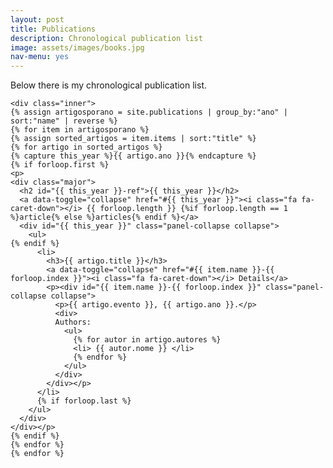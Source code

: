 ```yaml
---
layout: post
title: Publications
description: Chronological publication list
image: assets/images/books.jpg
nav-menu: yes
---
```


<div class="main">
	
<p> Below there is my chronological publication list. </p>

	<div class="inner">
	{% assign artigosporano = site.publications | group_by:"ano" | sort:"name" | reverse %}
	{% for item in artigosporano %}
	{% assign sorted_artigos = item.items | sort:"title" %}
	{% for artigo in sorted_artigos %}
	{% capture this_year %}{{ artigo.ano }}{% endcapture %}
	{% if forloop.first %}
	<p>
	<div class="major">
	  <h2 id="{{ this_year }}-ref">{{ this_year }}</h2>
	  <a data-toggle="collapse" href="#{{ this_year }}"><i class="fa fa-caret-down"></i> {{ forloop.length }} {%if forloop.length == 1 %}article{% else %}articles{% endif %}</a>
	  <div id="{{ this_year }}" class="panel-collapse collapse">
		<ul>
	{% endif %}
		  <li>
			<h3>{{ artigo.title }}</h3>
			<a data-toggle="collapse" href="#{{ item.name }}-{{ forloop.index }}"><i class="fa fa-caret-down"></i> Details</a>
			<p><div id="{{ item.name }}-{{ forloop.index }}" class="panel-collapse collapse">
			  <p>{{ artigo.evento }}, {{ artigo.ano }}.</p>
			  <div>
			  Authors:
				<ul>
				  {% for autor in artigo.autores %}
				  <li> {{ autor.nome }} </li>
				  {% endfor %}
				</ul>
			  </div>
			</div></p>
		  </li>
		  {% if forloop.last %}
		</ul>
	  </div>
	</div></p>
	{% endif %}
	{% endfor %}
	{% endfor %}
  </div>
</div>
